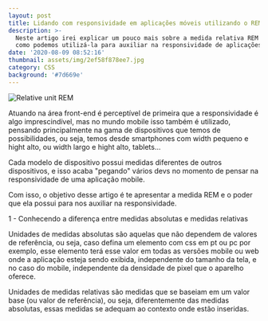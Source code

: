 ```yaml
---
layout: post
title: Lidando com responsividade em aplicações móveis utilizando o REM
description: >-
  Neste artigo irei explicar um pouco mais sobre a medida relativa REM do CSS, e
  como podemos utilizá-la para auxiliar na responsividade de aplicações móveis!
date: '2020-08-09 08:52:16'
thumbnail: assets/img/2ef58f878ee7.jpg
category: CSS
background: '#7d669e'
---
```

![Relative unit REM](assets/img/2ef58f878ee7.jpg)

Atuando na área front-end é perceptível de primeira que a responsividade é algo imprescindível, mas no mundo mobile isso também é utilizado, pensando principalmente na gama de dispositivos que temos de possibilidades, ou seja, temos desde smartphones com width pequeno e hight alto, ou width largo e hight alto, tablets...

Cada modelo de dispositivo possui medidas diferentes de outros dispositivos, e isso acaba "pegando" vários devs no momento de pensar na responsividade de uma aplicação mobile.

Com isso, o objetivo desse artigo é te apresentar a medida REM e o poder que ela possui para nos auxiliar na responsividade.

1 - Conhecendo a diferença entre medidas absolutas e medidas relativas

Unidades de medidas absolutas são aquelas que não dependem de valores de referência, ou seja, caso defina um elemento com css em pt ou pc por exemplo, esse elemento terá esse valor em todas as versões mobile ou web onde a aplicação esteja sendo exibida, independente do tamanho da tela, e no caso do mobile, independente da densidade de pixel que o aparelho oferece.

Unidades de medidas relativas são medidas que se baseiam em um valor base (ou valor de referência), ou seja, diferentemente das medidas absolutas, essas medidas se adequam ao contexto onde estão inseridas.
